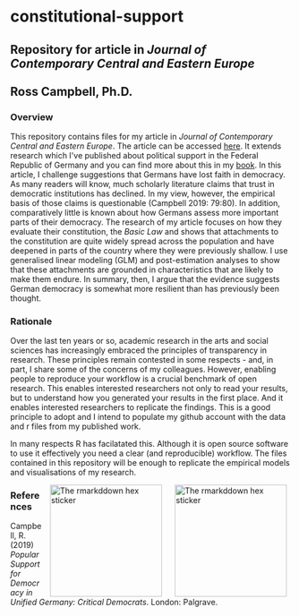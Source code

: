 # constitutional-support

## Repository for article in *Journal of Contemporary Central and Eastern Europe* <br/> <br/> Ross Campbell, Ph.D. ## 

### Overview ###

This repository contains files for my article in *Journal of Contemporary Central and Eastern Europe*. The article can be accessed [here](https://www.tandfonline.com/eprint/8BWNMYNC8AYX6RFASES9/full?target=10.1080/25739638.2020.1833562). It extends research which I've published about political support in the Federal Republic of Germany and you can find more about this in my [book](https://www.palgrave.com/gb/book/9783030037918). In this article, I challenge suggestions that Germans have lost faith in democracy. As many readers will know, much scholarly literature claims that trust in democratic institutions has declined. In my view, however, the empirical basis of those claims is questionable (Campbell 2019: 79:80). In addition, comparatively little is known about how Germans assess more important parts of their democracy. The research of my article focuses on how they evaluate their constitution, the *Basic Law* and shows that attachments to the constitution are quite widely spread across the population and have deepened in parts of the country where they were previously shallow. I use generalised linear modeling (GLM) and post-estimation analyses to show that these attachments are grounded in characteristics that are likely to make them endure. In summary, then, I argue that the evidence suggests German democracy is somewhat more resilient than has previously been thought. 

### Rationale ###

Over the last ten years or so, academic research in the arts and social sciences has increasingly embraced the principles of transparency in research. These principles remain contested in some respects - and, in part, I share some of the concerns of my colleagues. However, enabling people to reproduce your workflow is a crucial benchmark of open research. This enables interested researchers not only to read your results, but to understand how you generated your results in the first place. And it enables interested researchers to replicate the findings. This is a good principle to adopt and I intend to populate my github account with the data and r files from my published work.

In many respects R has facilatated this. Although it is open source software to use it effectively you need a clear (and reproducible) workflow. The files contained in this repository will be enough to replicate the empirical models and visualisations of my research.

<img src="https://bookdown.org/yihui/rmarkdown/images/hex-rmarkdown.png" alt="The rmarkddown hex sticker" align="right" width="200" style="padding: 0 10px; float: right;"/>

<img src="https://www.redbubble.com/people/rstudio-inc/works/31171689-master-the-tidyverse-hex-logo.png" alt="The rmarkddown hex sticker" align="right" width="200" style="padding: 0 10px; float: right;"/>

### References ###
Campbell, R. (2019) *Popular Support for Democracy in Unified Germany: Critical Democrats*. London: Palgrave.

